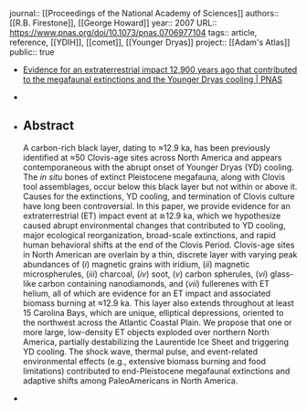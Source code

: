 journal:: [[Proceedings of the National Academy of Sciences]] 
authors:: [[R.B. Firestone]], [[George Howard]] 
year:: 2007
URL:: https://www.pnas.org/doi/10.1073/pnas.0706977104
tags:: article, reference, [[YDIH]], [[comet]], [[Younger Dryas]] 
project:: [[Adam's Atlas]] 
public:: true

- [Evidence for an extraterrestrial impact 12,900 years ago that contributed to the megafaunal extinctions and the Younger Dryas cooling | PNAS](https://www.pnas.org/doi/10.1073/pnas.0706977104)
-
- ## Abstract
  
  A carbon-rich black layer, dating to ≈12.9 ka, has been previously identified at ≈50 Clovis-age sites across North America and appears contemporaneous with the abrupt onset of Younger Dryas (YD) cooling. The *in situ* bones of extinct Pleistocene megafauna, along with Clovis tool assemblages, occur below this black layer but not within or above it. Causes for the extinctions, YD cooling, and termination of Clovis culture have long been controversial. In this paper, we provide evidence for an extraterrestrial (ET) impact event at ≅12.9 ka, which we hypothesize caused abrupt environmental changes that contributed to YD cooling, major ecological reorganization, broad-scale extinctions, and rapid human behavioral shifts at the end of the Clovis Period. Clovis-age sites in North American are overlain by a thin, discrete layer with varying peak abundances of (*i*) magnetic grains with iridium, (*ii*) magnetic microspherules, (*iii*) charcoal, (*iv*) soot, (*v*) carbon spherules, (*vi*) glass-like carbon containing nanodiamonds, and (*vii*) fullerenes with ET helium, all of which are evidence for an ET impact and associated biomass burning at ≈12.9 ka. This layer also extends throughout at least 15 Carolina Bays, which are unique, elliptical depressions, oriented to the northwest across the Atlantic Coastal Plain. We propose that one or more large, low-density ET objects exploded over northern North America, partially destabilizing the Laurentide Ice Sheet and triggering YD cooling. The shock wave, thermal pulse, and event-related environmental effects (e.g., extensive biomass burning and food limitations) contributed to end-Pleistocene megafaunal extinctions and adaptive shifts among PaleoAmericans in North America.
-